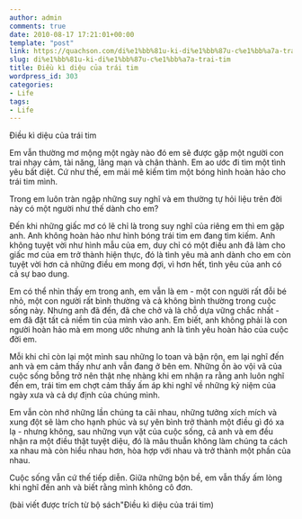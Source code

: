 ```yaml
---
author: admin
comments: true
date: 2010-08-17 17:21:01+00:00
template: "post"
link: https://quachson.com/di%e1%bb%81u-ki-di%e1%bb%87u-c%e1%bb%a7a-trai-tim/
slug: di%e1%bb%81u-ki-di%e1%bb%87u-c%e1%bb%a7a-trai-tim
title: Điều kì diệu của trái tim
wordpress_id: 303
categories:
- Life
tags:
- Life
---
```


Điều kì diệu của trái tim

Em vẫn thường mơ mộng một ngày nào đó em sẽ được gặp một người con trai nhạy cảm, tài năng, lãng mạn và chân thành. Em ao ước đi tìm một tình yêu bất diệt. Cứ như thế, em mải mê kiếm tìm một bóng hình hoàn hảo cho trái tim mình.

Trong em luôn tràn ngập những suy nghĩ và em thường tự hỏi liệu trên đời này có một người như thế dành cho em?

Đến khi những giấc mơ có lẽ chỉ là trong suy nghĩ của riêng em thì em gặp anh. Anh không hoàn hảo như hình bóng trái tim em đang tìm kiếm. Anh không tuyệt vời như hình mẫu của em, duy chỉ có một điều anh đã làm cho giấc mơ của em trở thành hiện thực, đó là tình yêu mà anh dành cho em còn tuyệt vời hơn cả những điều em mong đợi, vì hơn hết, tình yêu của anh có cả sự bao dung.

Em có thể nhìn thấy em trong anh, em vẫn là em - một con người rất đỗi bé nhỏ, một con người rất bình thường và cả không bình thường trong cuộc sống này. Nhưng anh đã đến, đã che chở và là chỗ dựa vững chắc nhất - em đã đặt tất cả niềm tin của mình vào anh. Em biết, anh không phải là con người hoàn hảo mà em mong ước nhưng anh là tình yêu hoàn hảo của cuộc đời em.

Mỗi khi chỉ còn lại một mình sau những lo toan và bận rộn, em lại nghĩ đến anh và em cảm thấy như anh vẫn đang ở bên em. Những ồn ào vội vã của cuộc sống bỗng trở nên thật nhẹ nhàng khi em nhận ra rằng anh luôn nghĩ đến em, trái tim em chợt cảm thấy ấm áp khi nghĩ về những kỷ niệm của ngày xưa và cả dự định của chúng mình.

Em vẫn còn nhớ những lần chúng ta cãi nhau, những tưởng xích mích và xung đột sẽ làm cho hạnh phúc và sự yên bình trở thành một điều gì đó xa lạ - nhưng không, sau những vụn vặt của cuộc sống, cả anh và em đều nhận ra một điều thật tuyệt diệu, đó là mâu thuẫn không làm chúng ta cách xa nhau mà còn hiểu nhau hơn, hòa hợp với nhau và trở thành một phần của nhau.

Cuộc sống vẫn cứ thế tiếp diễn. Giữa những bộn bề, em vẫn thấy ấm lòng khi nghĩ đến anh và biết rằng mình không cô đơn.

(bài viết được trích từ bộ sách"Điều kì diệu của trái tim)
